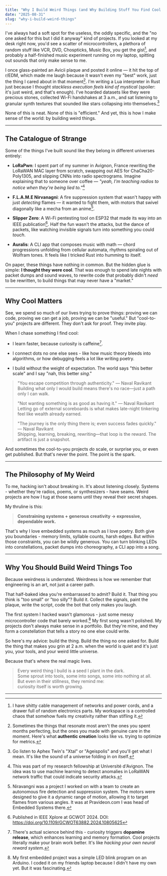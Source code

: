 ```yaml
---
title: "Why I Build Weird Things (and Why Building Stuff You Find Cool Matters)"
date: "2025-08-31"
slug: "why-i-build-weird-things"
---
```




I've always had a soft spot for the useless, the oddly specific, and the "no one asked for this but I did it anyway" kind of projects. If you looked at my desk right now, you'd see a scatter of microcontrollers, a plethora of random stuff like VCR, DVD, Chospticks, Music Box, you get the gist[^1], and probably a half-finished music experiment running on my laptop, spitting out sounds that only make sense to me.

I once glass-painted an Avicii plaque and posted it online — it hit the top of r/EDM, which made me laugh because it wasn't even my "best" work, just the thing I cared about in that moment[^2]. I'm writing a Lua interpreter in Rust just because I thought _stackless execution feels kind of mystical_ (spoiler: it's just weird, and that's enough). I've hoarded datasets like they were precious stones, collected Wi-Fi handshakes at 3 a.m., and sat listening to granular synth textures that sounded like stars collapsing into themselves.[^3]

None of this is neat. None of this is "efficient." And yet, this is how I make sense of the world: by building weird things.

---

## The Catalogue of Strange

Some of the things I've built sound like they belong in different universes entirely:

- **LoRaPwn**: I spent part of my summer in Avignon, France rewriting the LoRaWAN MAC layer from scratch, swapping out AES for ChaCha20-Poly1305, and slipping CNNs into radio spectrograms. Imagine explaining that to someone over coffee — _"yeah, I'm teaching radios to notice when they're being lied to."_[^3b]

- **F.L.A.M.E Nirvanagni**: A fire suppression system that wasn't happy with just _detecting_ flames — it wanted to fight them, with motors that swivel diagonally like a mecha from an anime[^4].

- **Slipper Zero**: A Wi-Fi pentesting tool on ESP32 that made its way into an IEEE publication[^5]. Half the fun wasn't the attacks, but the dance of packets, like watching invisible signals turn into something you could _touch_.

- **Auralis**: A CLI app that composes music with math — chord progressions unfolding from cellular automata, rhythms spiraling out of Wolfram tones. It feels like I tricked Rust into humming to itself.


On paper, these things have nothing in common. But the hidden glue is simple: **I thought they were cool**. That was enough to spend late nights with packet dumps and sound waves, to rewrite code that probably didn't _need_ to be rewritten, to build things that may never have a "market."

---

## Why Cool Matters

See, we spend so much of our lives trying to prove things: proving we can code, proving we can get a job, proving we can be "useful." But "cool-to-you" projects are different. They don't ask for proof. They invite play.

When I chase something I find cool:

- I learn faster, because curiosity is caffeine[^6].

- I connect dots no one else sees - like how music theory bleeds into algorithms, or how debugging feels a lot like writing poetry.

- I build without the weight of expectation. The world says "this better scale" and I say "nah, this better _sing_."

> "You escape competition through authenticity." — Naval Ravikant  
> Building what only I would build means there's no race—just a path only I can walk.
>
> "Not wanting something is as good as having it." — Naval Ravikant  
> Letting go of external scoreboards is what makes late-night tinkering feel like wealth already earned.
>
> "The journey is the only thing there is; even success fades quickly." — Naval Ravikant  
> Shipping, learning, breaking, rewriting—that loop is the reward. The artifact is just a snapshot.

And sometimes the cool-to-you projects _do_ scale, or surprise you, or even get published. But that's never the point. The point is the spark.

---

## The Philosophy of My Weird

To me, hacking isn't about breaking in. It's about listening closely. Systems - whether they're radios, poems, or synthesizers - have seams. Weird projects are how I tug at those seams until they reveal their secret shapes.

My thruline is this:

> **Constraining systems + generous creativity → expressive, dependable work.**

That's why I love embedded systems as much as I love poetry. Both give you boundaries - memory limits, syllable counts, harsh edges. But within those constraints, you can be wildly generous. You can turn blinking LEDs into constellations, packet dumps into choreography, a CLI app into a song.

---

## Why You Should Build Weird Things Too

Because weirdness is underrated. Weirdness is how we remember that engineering is an art, not just a career path.

That half-baked idea you're embarrassed to admit? Build it. That thing you think is "too small" or "too silly"? Build it. Collect the signals, paint the plaque, write the script, code the bot that only makes you laugh.

The first system I hacked wasn't glamorous - just some messy microcontroller code that barely worked.[^7] My first song wasn't polished. My projects don't always make sense in a portfolio. But they're mine, and they form a constellation that tells a story no one else could write.

So here's my advice: build the thing. Build the thing no one asked for. Build the thing that makes you grin at 2 a.m. when the world is quiet and it's just you, your tools, and your weird little universe.

Because that's where the real magic lives.

> Every weird thing I build is a seed I plant in the dark.  
> Some sprout into tools, some into songs, some into nothing at all.  
> But even in their stillness, they remind me:  
> curiosity itself is worth growing.

---

[^1]: I have shitty cable management of networks and power cords, and a drawer full of random electronics parts. My workspace is a controlled chaos that somehow fuels my creativity rather than stifling it.

[^2]: Sometimes the things that resonate most aren't the ones you spent months perfecting, but the ones you made with genuine care in the moment. Here's what **authentic creation** looks like vs. trying to optimize for metrics.

[^3]: Go listen to Aphex Twin's "Xtal" or "Ageispolis" and you'll get what I mean. It's like the sound of a universe folding in on itself.

[^3b]: This was part of my research fellowship at Université d'Avignon. The idea was to use machine learning to detect anomalies in LoRaWAN network traffic that could indicate security attacks.

[^4]: Niravangni was a project I worked on with a team to create an autonomous fire detection and suppression system. The motors were designed to give it a dynamic range of motion, allowing it to target flames from various angles. It was at Pravideon.com I was head of Embedded Systems there.

[^5]: Published in IEEE Xplore at GCWOT 2024. DOI: https://doi.org/10.1109/GCWOT63882.2024.10805625

[^6]: There's actual science behind this - curiosity triggers **dopamine release**, which enhances learning and memory formation. Cool projects literally make your brain work better. It's like *hacking your own neural reward system*.

[^7]: My first embedded project was a simple LED blink program on an Arduino. I coded it on my friends laptop because I didn't have my own yet. But it was fascinating.
